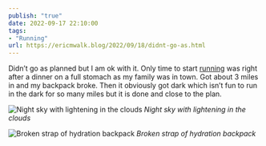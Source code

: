 ```yaml
---
publish: "true"
date: 2022-09-17 22:10:00
tags:
- "Running"
url: https://ericmwalk.blog/2022/09/18/didnt-go-as.html
---
```

Didn’t go as planned but I am ok with it. Only time to start [running](http://www.strava.com/activities/7825374548) was right after a dinner on a full stomach as my family was in town. Got about 3 miles in and my backpack broke. Then it obviously got dark which isn’t fun to run in the dark for so many miles but it is done and close to the plan.

![Night sky with lightening in the clouds](https://ericmwalk.blog/uploads/2022/15b6b8a575.jpg)
*Night sky with lightening in the clouds*

![Broken strap of hydration backpack](https://ericmwalk.blog/uploads/2022/b0aa4636be.jpg)
*Broken strap of hydration backpack*